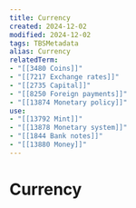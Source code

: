 ```yaml
---
title: Currency
created: 2024-12-02
modified: 2024-12-02
tags: TBSMetadata
alias: Currency
relatedTerm:
- "[[3480 Coins]]"
- "[[7217 Exchange rates]]"
- "[[2735 Capital]]"
- "[[8250 Foreign payments]]"
- "[[13874 Monetary policy]]"
use:
- "[[13792 Mint]]"
- "[[13878 Monetary system]]"
- "[[1844 Bank notes]]"
- "[[13880 Money]]"
---
```

# Currency
